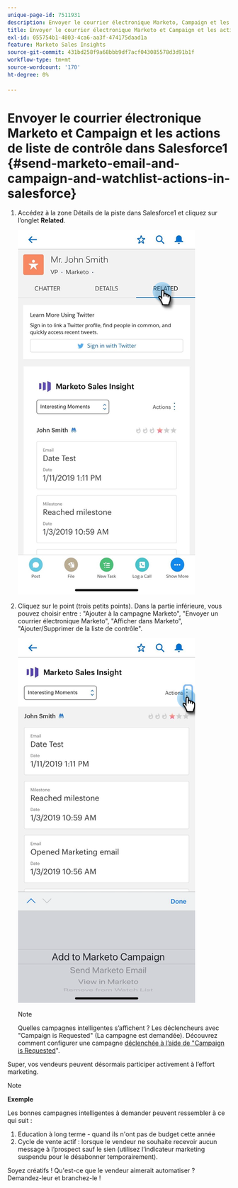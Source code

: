 ```yaml
---
unique-page-id: 7511931
description: Envoyer le courrier électronique Marketo, Campaign et les actions de liste de contrôle dans Salesforce1 - Documents Marketo - Documentation du produit
title: Envoyer le courrier électronique Marketo et Campaign et les actions de liste de contrôle dans Salesforce1
exl-id: 055754b1-4803-4ca6-aa3f-474175daad1a
feature: Marketo Sales Insights
source-git-commit: 431bd258f9a68bbb9df7acf043085578d3d91b1f
workflow-type: tm+mt
source-wordcount: '170'
ht-degree: 0%

---
```


# Envoyer le courrier électronique Marketo et Campaign et les actions de liste de contrôle dans Salesforce1 {#send-marketo-email-and-campaign-and-watchlist-actions-in-salesforce}

1. Accédez à la zone Détails de la piste dans Salesforce1 et cliquez sur l’onglet **Related**.

   ![](assets/one-1.png)

1. Cliquez sur le point (trois petits points). Dans la partie inférieure, vous pouvez choisir entre : &quot;Ajouter à la campagne Marketo&quot;, &quot;Envoyer un courrier électronique Marketo&quot;, &quot;Afficher dans Marketo&quot;, &quot;Ajouter/Supprimer de la liste de contrôle&quot;.

   ![](assets/two-1.png)

   >[!NOTE]
   >
   >Quelles campagnes intelligentes s’affichent ? Les déclencheurs avec &quot;Campaign is Requested&quot; (La campagne est demandée). Découvrez comment configurer une campagne [déclenchée à l’aide de &quot;Campaign is Requested](/help/marketo/product-docs/core-marketo-concepts/smart-campaigns/flow-actions/request-campaign.md)&quot;.

Super, vos vendeurs peuvent désormais participer activement à l’effort marketing.

>[!NOTE]
>
>**Exemple**
>
>Les bonnes campagnes intelligentes à demander peuvent ressembler à ce qui suit :
>
>1. Education à long terme - quand ils n&#39;ont pas de budget cette année
>1. Cycle de vente actif : lorsque le vendeur ne souhaite recevoir aucun message à l’prospect sauf le sien (utilisez l’indicateur marketing suspendu pour le désabonner temporairement).
>
>Soyez créatifs ! Qu&#39;est-ce que le vendeur aimerait automatiser ? Demandez-leur et branchez-le !
